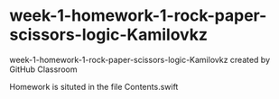# week-1-homework-1-rock-paper-scissors-logic-Kamilovkz
week-1-homework-1-rock-paper-scissors-logic-Kamilovkz created by GitHub Classroom

Homework is situted in the file Contents.swift
